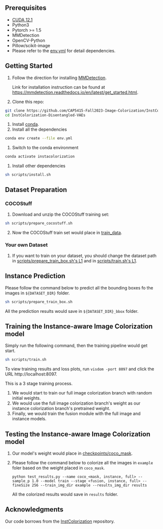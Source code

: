 ## Prerequisites
* [CUDA 12.1](https://developer.nvidia.com/cuda-12-1-0-download-archive)
* Python3
* Pytorch >= 1.5
* MMDetection
* OpenCV-Python
* Pillow/scikit-image
* Please refer to the [env.yml](env.yml) for detail dependencies.

## Getting Started
1. Follow the direction for installing [MMDetection](https://github.com/open-mmlab/mmdetection).
   
    Link for installation instruction can be found at https://mmdetection.readthedocs.io/en/latest/get_started.html.

2. Clone this repo:
```sh
git clone https://github.com/CAP5415-Fall2023-Image-Colorization/InstColorization-Disentangled-VAEs
cd InstColorization-Disentangled-VAEs
```
1. Install [conda](https://www.anaconda.com/).
2. Install all the dependencies
```sh
conda env create --file env.yml
```
1. Switch to the conda environment
```sh
conda activate instacolorization
```
1. Install other dependencies
```sh
sh scripts/install.sh
```

## Dataset Preparation
### COCOStuff
1. Download and unzip the COCOStuff training set:
```sh
sh scripts/prepare_cocostuff.sh
```
2. Now the COCOStuff train set would place in [train_data](train_data).

### Your own Dataset
1. If you want to train on your dataset, you should change the dataset path in [scripts/prepare_train_box.sh's L1](scripts/prepare_train_box.sh#L1) and in [scripts/train.sh's L1](scripts/train.sh#L1).

## Instance Prediction
Please follow the command below to predict all the bounding boxes fo the images in `${DATASET_DIR}` folder.
```sh
sh scripts/prepare_train_box.sh
```
All the prediction results would save in `${DATASET_DIR}_bbox` folder.

## Training the Instance-aware Image Colorization model
Simply run the following command, then the training pipeline would get start.
```sh
sh scripts/train.sh
```
To view training results and loss plots, run `visdom -port 8097` and click the URL http://localhost:8097.

This is a 3 stage training process.
1. We would start to train our full image colorization branch with random initial weights.
2. We would use the full image colorization branch's weight as our instance colorization branch's pretrained weight.
3. Finally, we would train the fusion module with the full image and instance models.

## Testing the Instance-aware Image Colorization model
1. Our model's weight would place in [checkpoints/coco_mask](checkpoints/coco_mask).
2. Please follow the command below to colorize all the images in `example` foler based on the weight placed in `coco_mask`.

    ```
    python test_results.py --name coco_<mask, instance, full> --sample_p 1.0 --model train --stage <fusion, instance, full> --fineSize 256 --train_img_dir example --results_img_dir results
    ```
    All the colorized results would save in `results` folder.

## Acknowledgments
Our code borrows from the [InstColorization](https://github.com/ericsujw/InstColorization/tree/master) repository.
